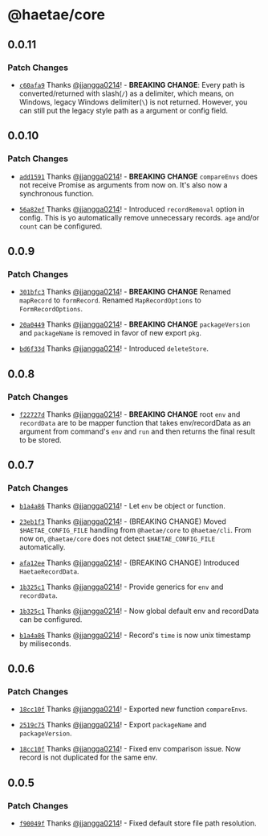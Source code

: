 # @haetae/core

## 0.0.11

### Patch Changes

- [`c60afa9`](https://github.com/jjangga0214/haetae/commit/c60afa9c0f9c7809afcd0ee8682d41e0a8623673) Thanks [@jjangga0214](https://github.com/jjangga0214)! - **BREAKING CHANGE**: Every path is converted/returned with slash(`/`) as a delimiter, which means, on Windows, legacy Windows delimiter(`\`) is not returned. However, you can still put the legacy style path as a argument or config field.

## 0.0.10

### Patch Changes

- [`add1591`](https://github.com/jjangga0214/haetae/commit/add15916fc532d644c6957d0c97d79feea406584) Thanks [@jjangga0214](https://github.com/jjangga0214)! - **BREAKING CHANGE** `compareEnvs` does not receive Promise as arguments from now on. It's also now a synchronous function.

- [`56a82ef`](https://github.com/jjangga0214/haetae/commit/56a82ef7f8398670c39176149212d07090109aa4) Thanks [@jjangga0214](https://github.com/jjangga0214)! - Introduced `recordRemoval` option in config. This is yo automatically remove unnecessary records. `age` and/or `count` can be configured.

## 0.0.9

### Patch Changes

- [`301bfc3`](https://github.com/jjangga0214/haetae/commit/301bfc3dca164bcfdd9eca92105d6be3c9accdc4) Thanks [@jjangga0214](https://github.com/jjangga0214)! - **BREAKING CHANGE** Renamed `mapRecord` to `formRecord`. Renamed `MapRecordOptions` to `FormRecordOptions`.

- [`20a0449`](https://github.com/jjangga0214/haetae/commit/20a04496ef23ded57fe2d68beea2536dabc4669d) Thanks [@jjangga0214](https://github.com/jjangga0214)! - **BREAKING CHANGE** `packageVersion` and `packageName` is removed in favor of new export `pkg`.

- [`bd6f33d`](https://github.com/jjangga0214/haetae/commit/bd6f33d7c066bc08912d3659c0607901acbb86ce) Thanks [@jjangga0214](https://github.com/jjangga0214)! - Introduced `deleteStore`.

## 0.0.8

### Patch Changes

- [`f22727d`](https://github.com/jjangga0214/haetae/commit/f22727d146e9038246b546a33d350579eceee453) Thanks [@jjangga0214](https://github.com/jjangga0214)! - **BREAKING CHANGE** root `env` and `recordData` are to be mapper function that takes env/recordData as an argument from command's `env` and `run` and then returns the final result to be stored.

## 0.0.7

### Patch Changes

- [`b1a4a86`](https://github.com/jjangga0214/haetae/commit/b1a4a86bc725fb3f3e5ba71cb7422455e272cf2a) Thanks [@jjangga0214](https://github.com/jjangga0214)! - Let `env` be object or function.

- [`23eb1f3`](https://github.com/jjangga0214/haetae/commit/23eb1f3dad8e55e178c6375064b41b5a2e33fe6e) Thanks [@jjangga0214](https://github.com/jjangga0214)! - (BREAKING CHANGE) Moved `$HAETAE_CONFIG_FILE` handling from `@haetae/core` to `@haetae/cli`. From now on, `@haetae/core` does not detect `$HAETAE_CONFIG_FILE` automatically.

- [`afa12ee`](https://github.com/jjangga0214/haetae/commit/afa12eee27560856fa40754f9d04aaa3bf920c1d) Thanks [@jjangga0214](https://github.com/jjangga0214)! - (BREAKING CHANGE) Introduced `HaetaeRecordData`.

- [`1b325c1`](https://github.com/jjangga0214/haetae/commit/1b325c1e5de124fbbd09cd3910cf77b30164f990) Thanks [@jjangga0214](https://github.com/jjangga0214)! - Provide generics for `env` and `recordData`.

- [`1b325c1`](https://github.com/jjangga0214/haetae/commit/1b325c1e5de124fbbd09cd3910cf77b30164f990) Thanks [@jjangga0214](https://github.com/jjangga0214)! - Now global default env and recordData can be configured.

- [`b1a4a86`](https://github.com/jjangga0214/haetae/commit/b1a4a86bc725fb3f3e5ba71cb7422455e272cf2a) Thanks [@jjangga0214](https://github.com/jjangga0214)! - Record's `time` is now unix timestamp by miliseconds.

## 0.0.6

### Patch Changes

- [`18cc10f`](https://github.com/jjangga0214/haetae/commit/18cc10fe6504e2ba7c13c40e78237bbe20abc07b) Thanks [@jjangga0214](https://github.com/jjangga0214)! - Exported new function `compareEnvs`.

- [`2519c75`](https://github.com/jjangga0214/haetae/commit/2519c75646778e9f882755f7185bb737ae589b67) Thanks [@jjangga0214](https://github.com/jjangga0214)! - Export `packageName` and `packageVersion`.

- [`18cc10f`](https://github.com/jjangga0214/haetae/commit/18cc10fe6504e2ba7c13c40e78237bbe20abc07b) Thanks [@jjangga0214](https://github.com/jjangga0214)! - Fixed env comparison issue. Now record is not duplicated for the same env.

## 0.0.5

### Patch Changes

- [`f90049f`](https://github.com/jjangga0214/haetae/commit/f90049f79d288815f9ee4122ded81a3df9191b23) Thanks [@jjangga0214](https://github.com/jjangga0214)! - Fixed default store file path resolution.
